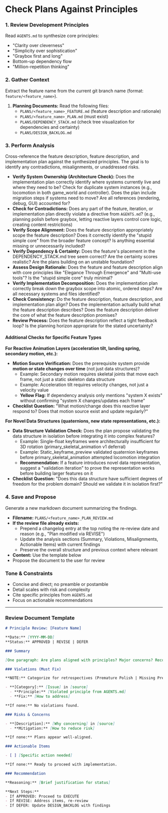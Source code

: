 # Check Plans Against Principles

### 1. Review Development Principles

Read `AGENTS.md` to synthesize core principles:
- "Clarity over cleverness"
- "Simplicity over sophistication"
- "Graybox first and long"
- Bottom-up dependency flow
- "Million-repetition thinking"

### 2. Gather Context

Extract the feature name from the current git branch name (format: `feature/<feature_name>`).

1.  **Planning Documents:** Read the following files:
    *   `PLANS/<feature_name>_FEATURE.md` (feature description and rationale)
    *   `PLANS/<feature_name>_PLAN.md` (must exist)
    *   `PLANS/DEPENDENCY_STACK.md` (check tree visualization for dependencies and certainty)
    *   `PLANS/DESIGN_BACKLOG.md`

### 3. Perform Analysis

Cross-reference the feature description, feature description, and implementation plan against the synthesized principles. The goal is to identify any contradictions, misalignments, or unaddressed risks.

-   **Verify System Ownership (Architecture Check):** Does the implementation plan correctly identify where systems currently live and where they need to be? Check for duplicate system instances (e.g., locomotion in both game_world and controller). Does the plan include migration steps if systems need to move? Are all references (rendering, debug, GUI) accounted for?
-   **Check for Contradictions:** Does any part of the feature, iteration, or implementation plan directly violate a directive from `AGENTS.md`? (e.g., planning polish before graybox, letting reactive layers control core logic, creating content restrictions)
-   **Verify Scope Alignment:** Does the feature description appropriately scope the feature description? Does it correctly identify the "stupid simple core" from the broader feature concept? Is anything essential missing or unnecessarily included?
-   **Verify Dependency & Certainty:** Does the feature's placement in the DEPENDENCY_STACK.md tree seem correct? Are the certainty scores realistic? Are the plans building on an unstable foundation?
-   **Assess Design Rationale:** Does the feature and feature description align with core principles like "Elegance Through Emergence" and "Multi-use tools"? Is the "stupid simple core" truly minimal?
-   **Verify Implementation Decomposition:** Does the implementation plan correctly break down the graybox scope into atomic, ordered steps? Are all necessary systems and files identified?
-   **Check Consistency:** Do the feature description, feature description, and implementation plan align? Does the implementation actually build what the feature description describes? Does the feature description deliver the core of what the feature description promises?
-   **Review Process:** Does the feature description reflect a tight feedback loop? Is the planning horizon appropriate for the stated uncertainty?

#### Additional Checks for Specific Feature Types

**For Reactive Animation Layers (acceleration tilt, landing spring, secondary motion, etc.):**
-   **Motion Source Verification:** Does the prerequisite system provide **motion or state changes over time** (not just data structures)?
    -   Example: Secondary motion requires skeletal joints that move each frame, not just a static skeleton data structure
    -   Example: Acceleration tilt requires velocity changes, not just a velocity value
    -   **Yellow Flag:** If dependency analysis only mentions "system X exists" without confirming "system X changes/updates each frame"
-   **Checklist Question:** "What motion/change does this reactive layer respond to? Does that motion source exist and update regularly?"

**For Novel Data Structures (quaternions, new state representations, etc.):**
-   **Data Structure Validation Check:** Does the plan propose validating the data structure in isolation before integrating it into complex features?
    -   Example: Single-float keyframes were architecturally insufficient for 3D rotation (primary_skeletal_animation v1 deferral)
    -   Example: Static_keyframe_preview validated quaternion keyframes before primary_skeletal_animation attempted locomotion integration
    -   **Recommendation:** If a feature introduces novel data representation, suggest a "validation iteration" to prove the representation works before building larger features on it
-   **Checklist Question:** "Does this data structure have sufficient degrees of freedom for the problem domain? Should we validate it in isolation first?"

### 4. Save and Propose

Generate a new markdown document summarizing the findings.

-   **Filename:** `PLANS/<feature_name>_PLAN_REVIEW.md`
-   **If the review file already exists:**
    -   Prepend a changelog entry at the top noting the re-review date and reason (e.g., "Plan modified via REVISE")
    -   Update the analysis sections (Summary, Violations, Misalignments, Actionable Items) with current findings
    -   Preserve the overall structure and previous context where relevant
-   **Content:** Use the template below
-   Propose the document to the user for review

### Tone & Constraints

-   Concise and direct; no preamble or postamble
-   Detail scales with risk and complexity
-   Cite specific principles from `AGENTS.md`
-   Focus on actionable recommendations

---

### Review Document Template

```markdown
# Principle Review: [Feature Name]

**Date:** [YYYY-MM-DD]
**Status:** APPROVED | REVISE | DEFER

### Summary

[One paragraph: Are plans aligned with principles? Major concerns? Recommendation?]

### Violations (Must Fix)

**NOTE:** Categorize for retrospectives (Premature Polish | Missing Prerequisites | Scope Creep | Reactive Control | System Duplication | Other)

- **[Category]:** [Issue] in [source]
  - **Principle:** [Violated principle from AGENTS.md]
  - **Fix:** [How to address]

**If none:** No violations found.

### Risks & Concerns

- **[Description]:** [Why concerning] in [source]
  - **Mitigation:** [How to reduce risk]

**If none:** Plans appear well-aligned.

### Actionable Items

- [ ] [Specific action needed]

**If none:** Ready to proceed with implementation.

### Recommendation

**Reasoning:** [Brief justification for status]

**Next Steps:**
- If APPROVED: Proceed to EXECUTE
- If REVISE: Address items, re-review
- If DEFER: Update DESIGN_BACKLOG with findings
```
